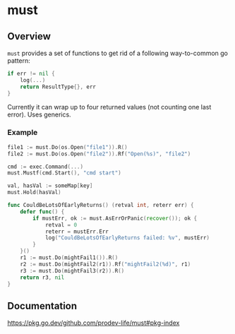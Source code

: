 must
====

Overview
--------

`must` provides a set of functions to get rid of a following way-to-common go pattern:
```go
if err != nil {
	log(...)
	return ResultType{}, err
}
```

Currently it can wrap up to four returned values (not counting one last error). Uses generics.

### Example
```go
file1 := must.Do(os.Open("file1")).R()
file2 := must.Do(os.Open("file2")).Rf("Open(%s)", "file2")

cmd := exec.Command(...)
must.Mustf(cmd.Start(), "cmd start")

val, hasVal := someMap[key]
must.Hold(hasVal)

func CouldBeLotsOfEarlyReturns() (retval int, reterr err) {
	defer func() {
		if mustErr, ok := must.AsErrOrPanic(recover()); ok {
			retval = 0
			reterr = mustErr.Err
			log("CouldBeLotsOfEarlyReturns failed: %v", mustErr)
		}
	}()
	r1 := must.Do(mightFail1()).R()
	r2 := must.Do(mightFail2(r1)).Rf("mightFail2(%d)", r1)
	r3 := must.Do(mightFail3(r2)).R()
	return r3, nil
}
```

Documentation
-------------
https://pkg.go.dev/github.com/prodev-life/must#pkg-index
